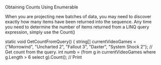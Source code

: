Obtaining Counts Using Enumerable

When you are projecting new batches of data, you may need to discover exactly how many items have been
returned into the sequence. Any time you need to determine the number of items returned from a LINQ
query expression, simply use the Count()

static void GetCountFromQuery()
{
string[] currentVideoGames = {"Morrowind", "Uncharted 2", "Fallout 3", "Daxter", "System
Shock 2"};
// Get count from the query.
int numb = (from g in currentVideoGames where g.Length > 6 select g).Count();
// Print

